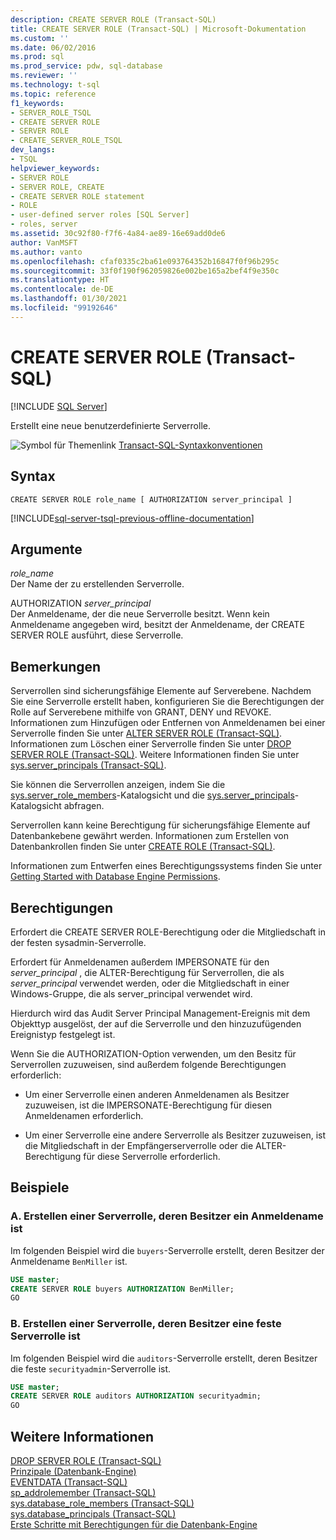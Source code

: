 ```yaml
---
description: CREATE SERVER ROLE (Transact-SQL)
title: CREATE SERVER ROLE (Transact-SQL) | Microsoft-Dokumentation
ms.custom: ''
ms.date: 06/02/2016
ms.prod: sql
ms.prod_service: pdw, sql-database
ms.reviewer: ''
ms.technology: t-sql
ms.topic: reference
f1_keywords:
- SERVER_ROLE_TSQL
- CREATE SERVER ROLE
- SERVER ROLE
- CREATE_SERVER_ROLE_TSQL
dev_langs:
- TSQL
helpviewer_keywords:
- SERVER ROLE
- SERVER ROLE, CREATE
- CREATE SERVER ROLE statement
- ROLE
- user-defined server roles [SQL Server]
- roles, server
ms.assetid: 30c92f80-f7f6-4a84-ae89-16e69add0de6
author: VanMSFT
ms.author: vanto
ms.openlocfilehash: cfaf0335c2ba61e093764352b16847f0f96b295c
ms.sourcegitcommit: 33f0f190f962059826e002be165a2bef4f9e350c
ms.translationtype: HT
ms.contentlocale: de-DE
ms.lasthandoff: 01/30/2021
ms.locfileid: "99192646"
---
```

# <a name="create-server-role-transact-sql"></a>CREATE SERVER ROLE (Transact-SQL)
[!INCLUDE [SQL Server](../../includes/applies-to-version/sqlserver.md)]

  Erstellt eine neue benutzerdefinierte Serverrolle.  
  
 ![Symbol für Themenlink](../../database-engine/configure-windows/media/topic-link.gif "Symbol für Themenlink") [Transact-SQL-Syntaxkonventionen](../../t-sql/language-elements/transact-sql-syntax-conventions-transact-sql.md)  
  
## <a name="syntax"></a>Syntax  
  
```syntaxsql  
CREATE SERVER ROLE role_name [ AUTHORIZATION server_principal ]  
```  
  
[!INCLUDE[sql-server-tsql-previous-offline-documentation](../../includes/sql-server-tsql-previous-offline-documentation.md)]

## <a name="arguments"></a>Argumente
 *role_name*  
 Der Name der zu erstellenden Serverrolle.  
  
 AUTHORIZATION *server_principal*  
 Der Anmeldename, der die neue Serverrolle besitzt. Wenn kein Anmeldename angegeben wird, besitzt der Anmeldename, der CREATE SERVER ROLE ausführt, diese Serverrolle.  
  
## <a name="remarks"></a>Bemerkungen  
 Serverrollen sind sicherungsfähige Elemente auf Serverebene. Nachdem Sie eine Serverrolle erstellt haben, konfigurieren Sie die Berechtigungen der Rolle auf Serverebene mithilfe von GRANT, DENY und REVOKE. Informationen zum Hinzufügen oder Entfernen von Anmeldenamen bei einer Serverrolle finden Sie unter [ALTER SERVER ROLE &#40;Transact-SQL&#41;](../../t-sql/statements/alter-server-role-transact-sql.md). Informationen zum Löschen einer Serverrolle finden Sie unter [DROP SERVER ROLE &#40;Transact-SQL&#41;](../../t-sql/statements/drop-server-role-transact-sql.md). Weitere Informationen finden Sie unter [sys.server_principals &#40;Transact-SQL&#41;](../../relational-databases/system-catalog-views/sys-server-principals-transact-sql.md).  
  
 Sie können die Serverrollen anzeigen, indem Sie die [sys.server_role_members](../../relational-databases/system-catalog-views/sys-server-role-members-transact-sql.md)-Katalogsicht und die [sys.server_principals](../../relational-databases/system-catalog-views/sys-server-principals-transact-sql.md)-Katalogsicht abfragen.  
  
 Serverrollen kann keine Berechtigung für sicherungsfähige Elemente auf Datenbankebene gewährt werden. Informationen zum Erstellen von Datenbankrollen finden Sie unter [CREATE ROLE &#40;Transact-SQL&#41;](../../t-sql/statements/create-role-transact-sql.md).  
  
 Informationen zum Entwerfen eines Berechtigungssystems finden Sie unter [Getting Started with Database Engine Permissions](../../relational-databases/security/authentication-access/getting-started-with-database-engine-permissions.md).  
  
## <a name="permissions"></a>Berechtigungen  
 Erfordert die CREATE SERVER ROLE-Berechtigung oder die Mitgliedschaft in der festen sysadmin-Serverrolle.  
  
 Erfordert für Anmeldenamen außerdem IMPERSONATE für den *server_principal* , die ALTER-Berechtigung für Serverrollen, die als *server_principal* verwendet werden, oder die Mitgliedschaft in einer Windows-Gruppe, die als server_principal verwendet wird.  
  
 Hierdurch wird das Audit Server Principal Management-Ereignis mit dem Objekttyp ausgelöst, der auf die Serverrolle und den hinzuzufügenden Ereignistyp festgelegt ist.  
  
 Wenn Sie die AUTHORIZATION-Option verwenden, um den Besitz für Serverrollen zuzuweisen, sind außerdem folgende Berechtigungen erforderlich:  
  
-   Um einer Serverrolle einen anderen Anmeldenamen als Besitzer zuzuweisen, ist die IMPERSONATE-Berechtigung für diesen Anmeldenamen erforderlich.  
  
-   Um einer Serverrolle eine andere Serverrolle als Besitzer zuzuweisen, ist die Mitgliedschaft in der Empfängerserverrolle oder die ALTER-Berechtigung für diese Serverrolle erforderlich.  
  
## <a name="examples"></a>Beispiele  
  
### <a name="a-creating-a-server-role-that-is-owned-by-a-login"></a>A. Erstellen einer Serverrolle, deren Besitzer ein Anmeldename ist  
 Im folgenden Beispiel wird die `buyers`-Serverrolle erstellt, deren Besitzer der Anmeldename `BenMiller` ist.  
  
```sql  
USE master;  
CREATE SERVER ROLE buyers AUTHORIZATION BenMiller;  
GO  
```  
  
### <a name="b-creating-a-server-role-that-is-owned-by-a-fixed-server-role"></a>B. Erstellen einer Serverrolle, deren Besitzer eine feste Serverrolle ist  
 Im folgenden Beispiel wird die `auditors`-Serverrolle erstellt, deren Besitzer die feste `securityadmin`-Serverrolle ist.  
  
```sql  
USE master;  
CREATE SERVER ROLE auditors AUTHORIZATION securityadmin;  
GO  
```  
  
## <a name="see-also"></a>Weitere Informationen  
 [DROP SERVER ROLE &#40;Transact-SQL&#41;](../../t-sql/statements/drop-server-role-transact-sql.md)   
 [Prinzipale &#40;Datenbank-Engine&#41;](../../relational-databases/security/authentication-access/principals-database-engine.md)   
 [EVENTDATA &#40;Transact-SQL&#41;](../../t-sql/functions/eventdata-transact-sql.md)   
 [sp_addrolemember &#40;Transact-SQL&#41;](../../relational-databases/system-stored-procedures/sp-addrolemember-transact-sql.md)   
 [sys.database_role_members &#40;Transact-SQL&#41;](../../relational-databases/system-catalog-views/sys-database-role-members-transact-sql.md)   
 [sys.database_principals &#40;Transact-SQL&#41;](../../relational-databases/system-catalog-views/sys-database-principals-transact-sql.md)   
 [Erste Schritte mit Berechtigungen für die Datenbank-Engine](../../relational-databases/security/authentication-access/getting-started-with-database-engine-permissions.md)  
  
  

